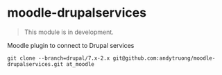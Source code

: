 moodle-drupalservices
=====================

> This module is in development.

Moodle plugin to connect to Drupal services

    git clone --branch=drupal/7.x-2.x git@github.com:andytruong/moodle-drupalservices.git at_moodle
